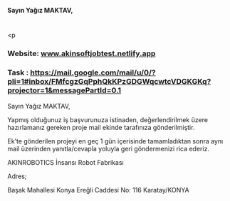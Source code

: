 <b>Sayın Yağız MAKTAV,<u></u><u></u></b></p><p class="MsoNormal" style="margin-bottom:8.0pt;text-align:justify;line-height:105%"><b><u></u>&nbsp;<u></u></b></p><p 
### Website: www.akinsoftjobtest.netlify.app
### Task : https://mail.google.com/mail/u/0/?pli=1#inbox/FMfcgzGqPphQkKPzGDGWqcwtcVDGKGKq?projector=1&messagePartId=0.1


Sayın Yağız MAKTAV,

 

Yapmış olduğunuz iş başvurunuza istinaden, değerlendirilmek üzere hazırlamanız gereken proje mail ekinde tarafınıza gönderilmiştir.

Ek’te gönderilen projeyi en geç 1 gün içerisinde tamamladıktan sonra aynı mail üzerinden yanıtla/cevapla yoluyla geri göndermenizi rica ederiz.

 

AKINROBOTICS İnsansı Robot Fabrikası

Adres;

Başak Mahallesi Konya Ereğli Caddesi No: 116 Karatay/KONYA